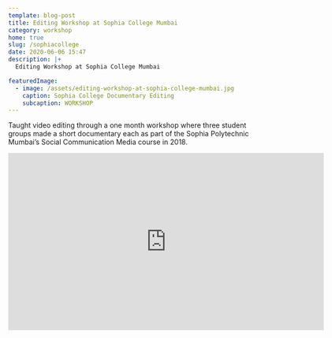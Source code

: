 ```yaml
---
template: blog-post
title: Editing Workshop at Sophia College Mumbai
category: workshop
home: true
slug: /sophiacollege
date: 2020-06-06 15:47
description: |+
  Editing Workshop at Sophia College Mumbai

featuredImage:
  - image: /assets/editing-workshop-at-sophia-college-mumbai.jpg
    caption: Sophia College Documentary Editing
    subcaption: WORKSHOP
---
```

Taught video editing through a one month workshop where three student groups made a short documentary each as part of the Sophia Polytechnic Mumbai’s Social Communication Media course in 2018.

<iframe src="https://www.youtube.com/watch?v=ZQGCMjnDbjQ" width="640" height="360" frameborder="0" allow="autoplay; fullscreen" allowfullscreen></iframe>
